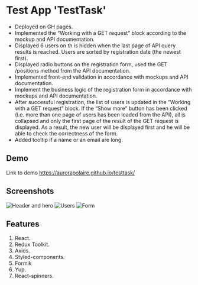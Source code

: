 # Test App 'TestTask'

- Deployed on GH pages.
- Implemented the “Working with a GET request” block according to the mockup and
  API documentation.
- Displayed 6 users on th is hidden when the last page of API query results is
  reached. Users are sorted by registration date (the newest first).
- Displayed radio buttons on the registration form, used the GET /positions
  method from the API documentation.
- Implemented front-end validation in accordance with mockups and API
  documentation.
- Implement the business logic of the registration form in accordance with
  mockups and API documentation.
- After successful registration, the list of users is updated in the “Working
  with a GET request” block. If the “Show more” button has been clicked (i.e.
  more than one page of users has been loaded from the API), all is collapsed
  and only the first page of the result of the GET request is displayed. As a
  result, the new user will be displayed first and he will be able to check the
  correctness of the form.
- Added tooltip if a name or an email are long.

## Demo

Link to demo https://aurorapolaire.github.io/testtask/

## Screenshots

![Header and hero](https://i.ibb.co/Lz8MvTC/image.png)
![Users](https://i.ibb.co/sgp392F/image.png)
![Form](https://i.ibb.co/Zg9X0RB/image.png)

## Features

1. React.
2. Redux Toolkit.
3. Axios.
4. Styled-components.
5. Formik
6. Yup.
7. React-spinners.
